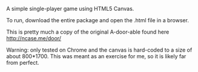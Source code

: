 A simple single-player game using HTML5 Canvas.

To run, download the entire package and open the .html file in a browser.

This is pretty much a copy of the original A-door-able found here http://ncase.me/door/

Warning: only tested on Chrome and the canvas is hard-coded to a size of about 800*1700. This was meant as an exercise for me, so it is likely far from perfect.
